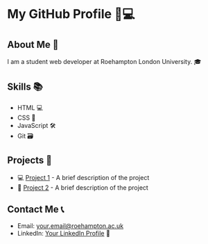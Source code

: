 # My GitHub Profile 🚀💻

## About Me 👋

I am a student web developer at Roehampton London University. 🎓

## Skills 📚

- HTML 💻
- CSS 🎨
- JavaScript 🛠
- Git 🗃️

## Projects 🚀

- 💻 [Project 1](https://github.com/username/project1) - A brief description of the project
- 🎨 [Project 2](https://github.com/username/project2) - A brief description of the project

## Contact Me 📞

- Email: your.email@roehampton.ac.uk
- LinkedIn: [Your LinkedIn Profile](https://linkedin.com/in/yourusername) 💼
